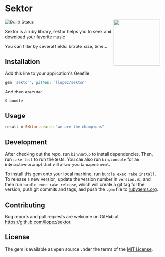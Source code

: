 # Sektor
<img src="https://raw.githubusercontent.com/llopez/Blog/gh-pages/img/sektor.gif" height="150" align="right"/>

[![Build Status](https://travis-ci.org/llopez/sektor.svg?branch=master)](https://travis-ci.org/llopez/sektor)

Sektor is a ruby library, sektor helps you to seek and download your favorite music

You can filter by several fields: bitrate, size, time...

## Installation

Add this line to your application's Gemfile:

```ruby
gem 'sektor', github: 'llopez/sektor'
```

And then execute:

    $ bundle

## Usage

```ruby
result = Sektor.search "we are the champions"
```

## Development

After checking out the repo, run `bin/setup` to install dependencies. Then, run `rake test` to run the tests. You can also run `bin/console` for an interactive prompt that will allow you to experiment.

To install this gem onto your local machine, run `bundle exec rake install`. To release a new version, update the version number in `version.rb`, and then run `bundle exec rake release`, which will create a git tag for the version, push git commits and tags, and push the `.gem` file to [rubygems.org](https://rubygems.org).

## Contributing

Bug reports and pull requests are welcome on GitHub at https://github.com/llopez/sektor.


## License

The gem is available as open source under the terms of the [MIT License](http://opensource.org/licenses/MIT).

